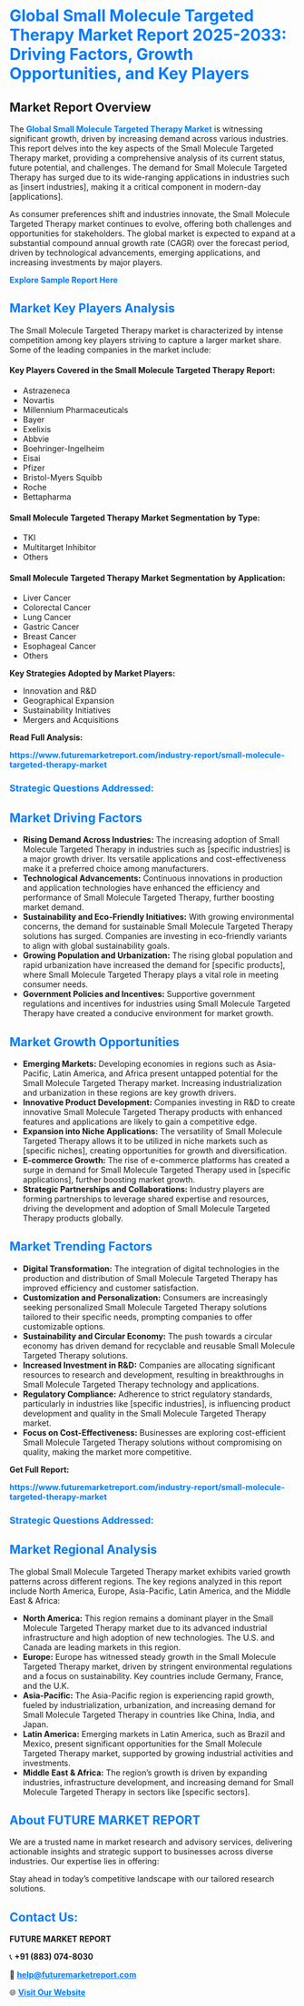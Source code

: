 <h1 style="color: #007BFF;">Global Small Molecule Targeted Therapy Market Report 2025-2033: Driving Factors, Growth Opportunities, and Key Players</h1>

<section id="overview">
<h2>Market Report Overview</h2>
<p>The <a href="https://www.futuremarketreport.com/industry-report/small-molecule-targeted-therapy-market" style="color: #007BFF; text-decoration: none;"><strong>Global Small Molecule Targeted Therapy Market</strong></a> is witnessing significant growth, driven by increasing demand across various industries. This report delves into the key aspects of the Small Molecule Targeted Therapy market, providing a comprehensive analysis of its current status, future potential, and challenges. The demand for Small Molecule Targeted Therapy has surged due to its wide-ranging applications in industries such as [insert industries], making it a critical component in modern-day [applications].</p>
<p>As consumer preferences shift and industries innovate, the Small Molecule Targeted Therapy market continues to evolve, offering both challenges and opportunities for stakeholders. The global market is expected to expand at a substantial compound annual growth rate (CAGR) over the forecast period, driven by technological advancements, emerging applications, and increasing investments by major players.</p>
</section>

<section id="overview">
<p><a href="https://www.futuremarketreport.com/request-sample/reportId=51973" style="color: #007BFF; text-decoration: none;"><strong>Explore Sample Report Here</strong></a></p>
</section>

<section id="key-players">
<h2 style="color: #007BFF;">Market Key Players Analysis</h2>
<p>The Small Molecule Targeted Therapy market is characterized by intense competition among key players striving to capture a larger market share. Some of the leading companies in the market include:</p>
<h4>Key Players Covered in the Small Molecule Targeted Therapy Report:</h4>
<ul><li>Astrazeneca</li><li>Novartis</li><li>Millennium Pharmaceuticals</li><li>Bayer</li><li>Exelixis</li><li>Abbvie</li><li>Boehringer-Ingelheim</li><li>Eisai</li><li>Pfizer</li><li>Bristol-Myers Squibb</li><li>Roche</li><li>Bettapharma</li></ul>
<h4>Small Molecule Targeted Therapy Market Segmentation by Type:</h4>
<ul><li>TKI</li><li>Multitarget Inhibitor</li><li>Others</li></ul>

<h4>Small Molecule Targeted Therapy Market Segmentation by Application:</h4>
<ul><li>Liver Cancer</li><li>Colorectal Cancer</li><li>Lung Cancer</li><li>Gastric Cancer</li><li>Breast Cancer</li><li>Esophageal Cancer</li><li>Others</li></ul>
<p><strong>Key Strategies Adopted by Market Players:</strong></p>
<ul>
<li>Innovation and R&D</li>
<li>Geographical Expansion</li>
<li>Sustainability Initiatives</li>
<li>Mergers and Acquisitions</li>
</ul>
</section>

<section>
<p><strong>Read Full Analysis: </strong></p><a href="https://www.futuremarketreport.com/industry-report/small-molecule-targeted-therapy-market" style="color: #007BFF; text-decoration: none;"><strong>https://www.futuremarketreport.com/industry-report/small-molecule-targeted-therapy-market</strong></a>
<h3 style="color: #007BFF;">Strategic Questions Addressed:</h3>
</section>

<section id="driving-factors">
<h2 style="color: #007BFF;">Market Driving Factors</h2>
<ul>
<li><strong>Rising Demand Across Industries:</strong> The increasing adoption of Small Molecule Targeted Therapy in industries such as [specific industries] is a major growth driver. Its versatile applications and cost-effectiveness make it a preferred choice among manufacturers.</li>
<li><strong>Technological Advancements:</strong> Continuous innovations in production and application technologies have enhanced the efficiency and performance of Small Molecule Targeted Therapy, further boosting market demand.</li>
<li><strong>Sustainability and Eco-Friendly Initiatives:</strong> With growing environmental concerns, the demand for sustainable Small Molecule Targeted Therapy solutions has surged. Companies are investing in eco-friendly variants to align with global sustainability goals.</li>
<li><strong>Growing Population and Urbanization:</strong> The rising global population and rapid urbanization have increased the demand for [specific products], where Small Molecule Targeted Therapy plays a vital role in meeting consumer needs.</li>
<li><strong>Government Policies and Incentives:</strong> Supportive government regulations and incentives for industries using Small Molecule Targeted Therapy have created a conducive environment for market growth.</li>
</ul>
</section>

<section id="growth-opportunities">
<h2 style="color: #007BFF;">Market Growth Opportunities</h2>
<ul>
<li><strong>Emerging Markets:</strong> Developing economies in regions such as Asia-Pacific, Latin America, and Africa present untapped potential for the Small Molecule Targeted Therapy market. Increasing industrialization and urbanization in these regions are key growth drivers.</li>
<li><strong>Innovative Product Development:</strong> Companies investing in R&D to create innovative Small Molecule Targeted Therapy products with enhanced features and applications are likely to gain a competitive edge.</li>
<li><strong>Expansion into Niche Applications:</strong> The versatility of Small Molecule Targeted Therapy allows it to be utilized in niche markets such as [specific niches], creating opportunities for growth and diversification.</li>
<li><strong>E-commerce Growth:</strong> The rise of e-commerce platforms has created a surge in demand for Small Molecule Targeted Therapy used in [specific applications], further boosting market growth.</li>
<li><strong>Strategic Partnerships and Collaborations:</strong> Industry players are forming partnerships to leverage shared expertise and resources, driving the development and adoption of Small Molecule Targeted Therapy products globally.</li>
</ul>
</section>

<section id="trending-factors">
<h2 style="color: #007BFF;">Market Trending Factors</h2>
<ul>
<li><strong>Digital Transformation:</strong> The integration of digital technologies in the production and distribution of Small Molecule Targeted Therapy has improved efficiency and customer satisfaction.</li>
<li><strong>Customization and Personalization:</strong> Consumers are increasingly seeking personalized Small Molecule Targeted Therapy solutions tailored to their specific needs, prompting companies to offer customizable options.</li>
<li><strong>Sustainability and Circular Economy:</strong> The push towards a circular economy has driven demand for recyclable and reusable Small Molecule Targeted Therapy solutions.</li>
<li><strong>Increased Investment in R&D:</strong> Companies are allocating significant resources to research and development, resulting in breakthroughs in Small Molecule Targeted Therapy technology and applications.</li>
<li><strong>Regulatory Compliance:</strong> Adherence to strict regulatory standards, particularly in industries like [specific industries], is influencing product development and quality in the Small Molecule Targeted Therapy market.</li>
<li><strong>Focus on Cost-Effectiveness:</strong> Businesses are exploring cost-efficient Small Molecule Targeted Therapy solutions without compromising on quality, making the market more competitive.</li>
</ul>
</section>

<section>
<p><strong>Get Full Report: </strong></p><a href="https://www.futuremarketreport.com/industry-report/small-molecule-targeted-therapy-market" style="color: #007BFF; text-decoration: none;"><strong>https://www.futuremarketreport.com/industry-report/small-molecule-targeted-therapy-market</strong></a>
<h3 style="color: #007BFF;">Strategic Questions Addressed:</h3>
</section>


<section id="regional-analysis">
<h2 style="color: #007BFF;">Market Regional Analysis</h2>
<p>The global Small Molecule Targeted Therapy market exhibits varied growth patterns across different regions. The key regions analyzed in this report include North America, Europe, Asia-Pacific, Latin America, and the Middle East & Africa:</p>
<ul>
<li><strong>North America:</strong> This region remains a dominant player in the Small Molecule Targeted Therapy market due to its advanced industrial infrastructure and high adoption of new technologies. The U.S. and Canada are leading markets in this region.</li>
<li><strong>Europe:</strong> Europe has witnessed steady growth in the Small Molecule Targeted Therapy market, driven by stringent environmental regulations and a focus on sustainability. Key countries include Germany, France, and the U.K.</li>
<li><strong>Asia-Pacific:</strong> The Asia-Pacific region is experiencing rapid growth, fueled by industrialization, urbanization, and increasing demand for Small Molecule Targeted Therapy in countries like China, India, and Japan.</li>
<li><strong>Latin America:</strong> Emerging markets in Latin America, such as Brazil and Mexico, present significant opportunities for the Small Molecule Targeted Therapy market, supported by growing industrial activities and investments.</li>
<li><strong>Middle East & Africa:</strong> The region’s growth is driven by expanding industries, infrastructure development, and increasing demand for Small Molecule Targeted Therapy in sectors like [specific sectors].</li>
</ul>
</section>

<footer>
<h2 style="color: #007BFF;">About FUTURE MARKET REPORT</h2>
<p>We are a trusted name in market research and advisory services, delivering actionable insights and strategic support to businesses across diverse industries. Our expertise lies in offering:</p>

<p>Stay ahead in today’s competitive landscape with our tailored research solutions.</p>

<h2 style="color: #007BFF;">Contact Us:</h2>
<p><strong>FUTURE MARKET REPORT</strong></p>
<p>📞 <strong>+91 (883) 074-8030</strong></p>
<p>📧 <strong><a href="mailto:help@futuremarketreport.com" style="color: #007BFF;">help@futuremarketreport.com</a></strong></p>
<p>🌐 <strong><a href="https://www.futuremarketreport.com/" style="color: #007BFF;">Visit Our Website</a></strong></p>
</footer>